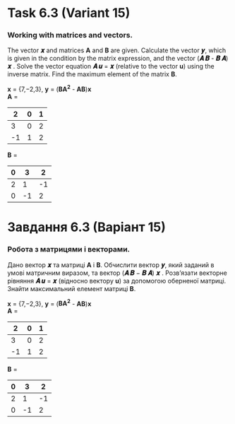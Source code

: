 # Task 6.3 (Variant 15)
### Working with matrices and vectors.
The vector **𝒙** and matrices **A** and **B** are given. Calculate the vector **𝒚**, 
which is given in the condition by the matrix expression, and the vector 
(**𝑨 𝑩** - **𝑩 𝑨**) **𝒙** . Solve the vector equation **𝑨 𝒖** = **𝒙** 
(relative to the vector **u**) using the inverse matrix. Find the maximum 
element of the matrix **B**.

**x** = {7,−2,3}, **y** = (**BA<sup>2</sup>** - **AB**)**x**\
**A** =

| 2  | 0 | 1 |
|----|---|---|
| 3  | 0 | 2 |
| -1 | 1 | 2 |
**B** =

| 0 | 3  | 2  |
|---|----|----|
| 2 | 1  | -1 |
| 0 | -1 | 2  |

# Завдання 6.3 (Варіант 15) 
### Робота з матрицями і векторами.
Дано вектор **𝒙** та матриці **A** і **B**. Обчислити вектор **𝒚**, який заданий в умові
матричним виразом, та вектор (**𝑨 𝑩** − **𝑩 𝑨**) **𝒙** . Розв’язати векторне рівняння 
**𝑨 𝒖** = **𝒙** (відносно вектору **u**) за допомогою оберненої матриці. Знайти 
максимальний елемент матриці **В**.

**x** = {7,−2,3}, **y** = (**BA<sup>2</sup>** - **AB**)**x**\
**A** =

| 2  | 0 | 1 |
|----|---|---|
| 3  | 0 | 2 |
| -1 | 1 | 2 |
**B** =

| 0 | 3  | 2  |
|---|----|----|
| 2 | 1  | -1 |
| 0 | -1 | 2  |

